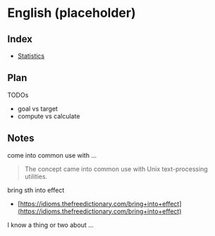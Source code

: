 # English \(placeholder\)

## Index

* [Statistics](https://github.com/IceHe/lib/tree/4e6b7c73229e0e23ff9d6acf7f2ba61d9dacec30/snips/english/stats.md)

## Plan

TODOs

* goal vs target
* compute vs calculate

## Notes

come into common use with …

> The concept came into common use with Unix text-processing utilities.

bring sth into effect

* [https://idioms.thefreedictionary.com/bring+into+effect](https://idioms.thefreedictionary.com/bring+into+effect)

I know a thing or two about …

